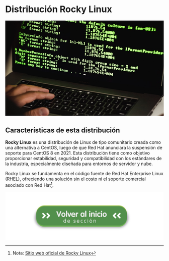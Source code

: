 # Distribución Rocky Linux

![distro](img/distro.jpg)

## Características de esta distribución

**Rocky Linux** es una distribución de Linux de tipo comunitario creada como una alternativa a CentOS, luego de que Red Hat anunciara la suspensión de soporte para CentOS 8 en 2021. Esta distribución tiene como objetivo proporcionar estabilidad, seguridad y compatibilidad con los estándares de la industria, especialmente diseñada para entornos de servidor y nube.

Rocky Linux se fundamenta en el código fuente de Red Hat Enterprise Linux (RHEL), ofreciendo una solución sin el costo ni el soporte comercial asociado con Red Hat[^23].

[^23]: Nota: [Sitio web oficial de Rocky Linux](https://rockylinux.org/)


[![Volver al README](img/seccion.png)](README.md)
